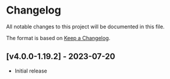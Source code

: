 # Changelog
All notable changes to this project will be documented in this file.

The format is based on [Keep a Changelog].

## [v4.0.0-1.19.2] - 2023-07-20
- Initial release

[Keep a Changelog]: https://keepachangelog.com/en/1.0.0/
[XFactHD]: https://github.com/XFactHD